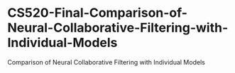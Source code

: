 # CS520-Final-Comparison-of-Neural-Collaborative-Filtering-with-Individual-Models
Comparison of Neural Collaborative Filtering with Individual Models
